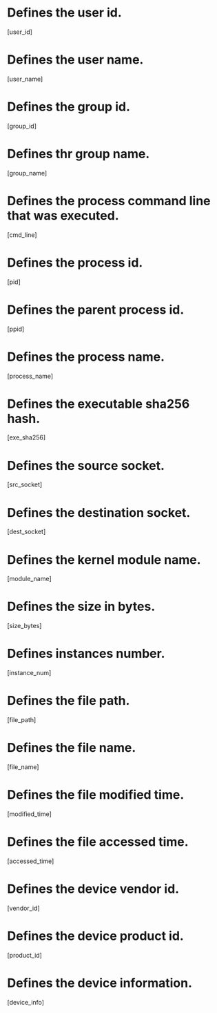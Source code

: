 # Defines the user id.
[user_id]

# Defines the user name.
[user_name]

# Defines the group id.
[group_id]

# Defines thr group name.
[group_name]

# Defines the process command line that was executed.
[cmd_line]

# Defines the process id.
[pid]

# Defines the parent process id.
[ppid]

# Defines the process name.
[process_name]

# Defines the executable sha256 hash.
[exe_sha256]

# Defines the source socket.
[src_socket]

# Defines the destination socket.
[dest_socket]

# Defines the kernel module name.
[module_name]

# Defines the size in bytes.
[size_bytes]

# Defines instances number.
[instance_num]

# Defines the file path.
[file_path]

# Defines the file name.
[file_name]

# Defines the file modified time.
[modified_time]

# Defines the file accessed time.
[accessed_time]

# Defines the device vendor id.
[vendor_id]

# Defines the device product id.
[product_id]

# Defines the device information.
[device_info]